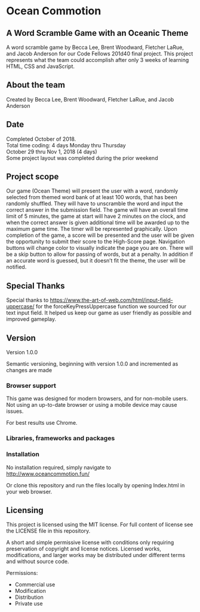 # Ocean Commotion
## A Word Scramble Game with an Oceanic Theme
A word scramble game by Becca Lee, Brent Woodward, Fletcher LaRue, and Jacob Anderson for our Code Fellows 201d40 final project. This project represents what the team could accomplish after only 3 weeks of learning HTML, CSS and JavaScript.

## About the team
Created by Becca Lee, Brent Woodward, Fletcher LaRue, and Jacob Anderson

## Date
Completed October of 2018.  
Total time coding: 4 days Monday thru Thursday  
October 29 thru Nov 1, 2018 (4 days)  
Some project layout was completed during the prior weekend

## Project scope
Our game (Ocean Theme) will present the user with a word, randomly selected from themed word bank of at least 100 words, that has been randomly shuffled. They will have to unscramble the word and input the correct answer in the submission field. The game will have an overall time limit of 5 minutes, the game at start will have 2 minutes on the clock,  and when the correct answer is given additional time will be awarded up to the maximum game time. The timer will be represented graphically. Upon completion of the game, a score will be presented and the user will be given the opportunity to submit their score to the High-Score page. Navigation buttons will change color to visually indicate the page you are on. There will be a skip button to allow for passing of words, but at a penalty. In addition if an accurate word is guessed, but it doesn’t fit the theme, the user will be notified.

## Special Thanks
Special thanks to https://www.the-art-of-web.com/html/input-field-uppercase/ for the forceKeyPressUppercase function we sourced for our text input field. It helped us keep our game as user friendly as possible and improved gameplay.  

## Version
Version 1.0.0

Semantic versioning, beginning with version 1.0.0 and incremented as changes are made


### Browser support
This game was designed for modern browsers, and for non-mobile users. Not using an up-to-date browser or using a mobile device may cause issues.  

For best results use Chrome.

### Libraries, frameworks and packages

### Installation
No installation required, simply navigate to http://www.oceancommotion.fun/  

Or clone this repository and run the files locally by opening Index.html in your web browser.

## Licensing

This project is licensed using the MIT license. For full content of license see the LICENSE file in this repository.

A short and simple permissive license with conditions only requiring preservation of copyright and license notices. Licensed works, modifications, and larger works may be distributed under different terms and without source code.

Permissions: 
* Commercial use
* Modification
* Distribution
* Private use


